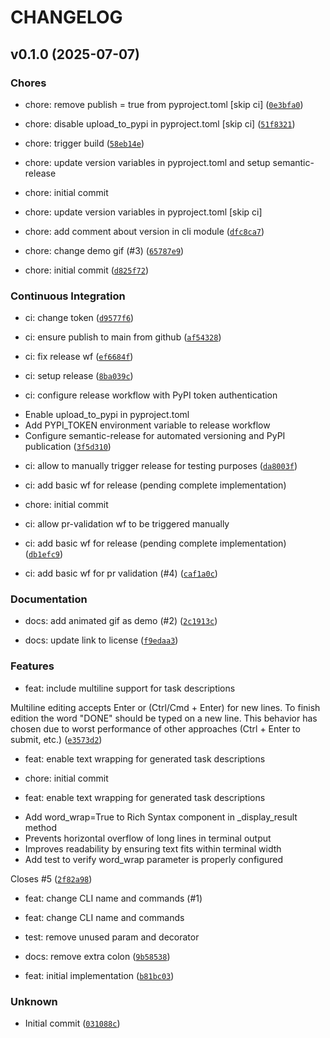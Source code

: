 # CHANGELOG


## v0.1.0 (2025-07-07)

### Chores

* chore: remove publish = true from pyproject.toml [skip ci] ([`0e3bfa0`](https://github.com/kcmr/ticket-please/commit/0e3bfa0edf78f221684745fe4694d27baaf435ac))

* chore: disable upload_to_pypi in pyproject.toml [skip ci] ([`51f8321`](https://github.com/kcmr/ticket-please/commit/51f8321d90476352f296e37e9925fbb7ce523e98))

* chore: trigger build ([`58eb14e`](https://github.com/kcmr/ticket-please/commit/58eb14e568550575ee51bb05646dce87e0cfc263))

* chore: update version variables in pyproject.toml and setup semantic-release

* chore: initial commit

* chore: update version variables in pyproject.toml [skip ci]

* chore: add comment about version in cli module ([`dfc8ca7`](https://github.com/kcmr/ticket-please/commit/dfc8ca7f3773ba72f12c78cf7146a588eeb8e182))

* chore: change demo gif (#3) ([`65787e9`](https://github.com/kcmr/ticket-please/commit/65787e9ae81aee73b1c381efa44d1f0ea0c4cfb2))

* chore: initial commit ([`d825f72`](https://github.com/kcmr/ticket-please/commit/d825f7207aaeaed0dde48f6e1971253dc2579291))

### Continuous Integration

* ci: change token ([`d9577f6`](https://github.com/kcmr/ticket-please/commit/d9577f6b10897f5535ea72fadfad33d1f6e3b4ef))

* ci: ensure publish to main from github ([`af54328`](https://github.com/kcmr/ticket-please/commit/af54328fe6c99f61abf7131d04b19ded456387d4))

* ci: fix release wf ([`ef6684f`](https://github.com/kcmr/ticket-please/commit/ef6684fb9891956a6a30745a103195663589ef42))

* ci: setup release ([`8ba039c`](https://github.com/kcmr/ticket-please/commit/8ba039c5091cd3f561e991c9ad592e36c169dce8))

* ci: configure release workflow with PyPI token authentication

- Enable upload_to_pypi in pyproject.toml
- Add PYPI_TOKEN environment variable to release workflow
- Configure semantic-release for automated versioning and PyPI publication ([`3f5d310`](https://github.com/kcmr/ticket-please/commit/3f5d310873b1c84c3bc6e8290b1e8e4760637f0e))

* ci: allow to manually trigger release for testing purposes ([`da8003f`](https://github.com/kcmr/ticket-please/commit/da8003f8ca2dd79507475273990f6204462d04cb))

* ci: add basic wf for release (pending complete implementation)

* chore: initial commit

* ci: allow pr-validation wf to be triggered manually

* ci: add basic wf for release (pending complete implementation) ([`db1efc9`](https://github.com/kcmr/ticket-please/commit/db1efc9cd600449a408309682185b43acc9fb762))

* ci: add basic wf for pr validation (#4) ([`caf1a0c`](https://github.com/kcmr/ticket-please/commit/caf1a0c7fe6ae2dbd40cc4668ea7bdc89b8a70e1))

### Documentation

* docs: add animated gif as demo (#2) ([`2c1913c`](https://github.com/kcmr/ticket-please/commit/2c1913c030b1a3f5b871a21aaac74f5494c926ad))

* docs: update link to license ([`f9edaa3`](https://github.com/kcmr/ticket-please/commit/f9edaa38a11a9df0fa6c59ec976e9895d1eba3a4))

### Features

* feat: include multiline support for task descriptions

Multiline editing accepts Enter or (Ctrl/Cmd + Enter) for new lines.
To finish edition the word "DONE" should be typed on a new line.
This behavior has chosen due to worst performance of other approaches
(Ctrl + Enter to submit, etc.) ([`e3573d2`](https://github.com/kcmr/ticket-please/commit/e3573d258b229b9ad7ac325764bb1aa039fe9f9c))

* feat: enable text wrapping for generated task descriptions

* chore: initial commit

* feat: enable text wrapping for generated task descriptions

- Add word_wrap=True to Rich Syntax component in _display_result method
- Prevents horizontal overflow of long lines in terminal output
- Improves readability by ensuring text fits within terminal width
- Add test to verify word_wrap parameter is properly configured

Closes #5 ([`2f82a98`](https://github.com/kcmr/ticket-please/commit/2f82a98553f35d72a666489864ab7eac0b69b005))

* feat: change CLI name and commands (#1)

* feat: change CLI name and commands

* test: remove unused param and decorator

* docs: remove extra colon ([`9b58538`](https://github.com/kcmr/ticket-please/commit/9b58538b5438694034462aa1de110b0a0a5e40d1))

* feat: initial implementation ([`b81bc03`](https://github.com/kcmr/ticket-please/commit/b81bc03b79c8bebe856d7ba52e48e7e93d801d49))

### Unknown

* Initial commit ([`031088c`](https://github.com/kcmr/ticket-please/commit/031088c68df935b4d89f8b5e788efffad2d47dce))
